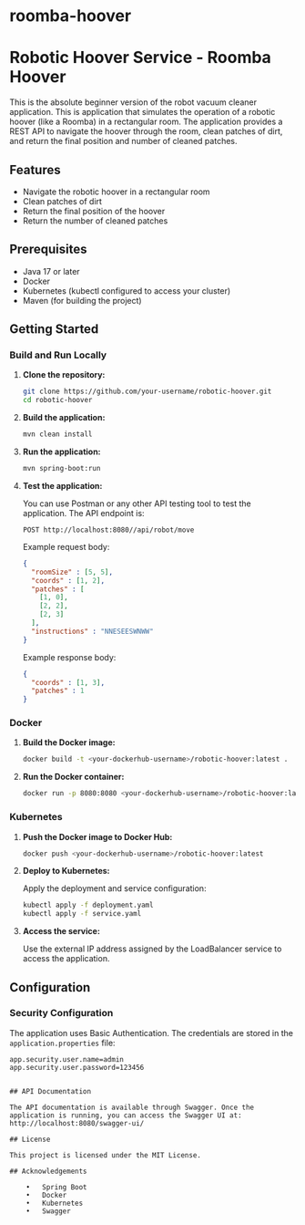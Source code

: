 # roomba-hoover


# Robotic Hoover Service - Roomba Hoover

This is the absolute beginner version of the robot vacuum cleaner application. This is application that simulates the operation of a robotic hoover (like a Roomba) in a rectangular room. The application provides a REST API to navigate the hoover through the room, clean patches of dirt, and return the final position and number of cleaned patches.

## Features

- Navigate the robotic hoover in a rectangular room
- Clean patches of dirt
- Return the final position of the hoover
- Return the number of cleaned patches

## Prerequisites

- Java 17 or later
- Docker
- Kubernetes (kubectl configured to access your cluster)
- Maven (for building the project)

## Getting Started

### Build and Run Locally

1. **Clone the repository:**

    ```sh
    git clone https://github.com/your-username/robotic-hoover.git
    cd robotic-hoover
    ```

2. **Build the application:**

    ```sh
    mvn clean install
    ```

3. **Run the application:**

    ```sh
    mvn spring-boot:run
    ```

4. **Test the application:**

   You can use Postman or any other API testing tool to test the application. The API endpoint is:

    ```
    POST http://localhost:8080//api/robot/move
    ```

   Example request body:

    ```json
    {
      "roomSize" : [5, 5],
      "coords" : [1, 2],
      "patches" : [
        [1, 0],
        [2, 2],
        [2, 3]
      ],
      "instructions" : "NNESEESWNWW"
    }
    ```

   Example response body:

    ```json
    {
      "coords" : [1, 3],
      "patches" : 1
    }
    ```

### Docker

1. **Build the Docker image:**

    ```sh
    docker build -t <your-dockerhub-username>/robotic-hoover:latest .
    ```

2. **Run the Docker container:**

    ```sh
    docker run -p 8080:8080 <your-dockerhub-username>/robotic-hoover:latest
    ```

### Kubernetes

1. **Push the Docker image to Docker Hub:**

    ```sh
    docker push <your-dockerhub-username>/robotic-hoover:latest
    ```

2. **Deploy to Kubernetes:**

   Apply the deployment and service configuration:

    ```sh
    kubectl apply -f deployment.yaml
    kubectl apply -f service.yaml
    ```

3. **Access the service:**

   Use the external IP address assigned by the LoadBalancer service to access the application.

## Configuration

### Security Configuration

The application uses Basic Authentication. The credentials are stored in the `application.properties` file:

```properties
app.security.user.name=admin
app.security.user.password=123456


## API Documentation

The API documentation is available through Swagger. Once the application is running, you can access the Swagger UI at:
http://localhost:8080/swagger-ui/

## License

This project is licensed under the MIT License.

## Acknowledgements

	•	Spring Boot
	•	Docker
	•	Kubernetes
	•	Swagger